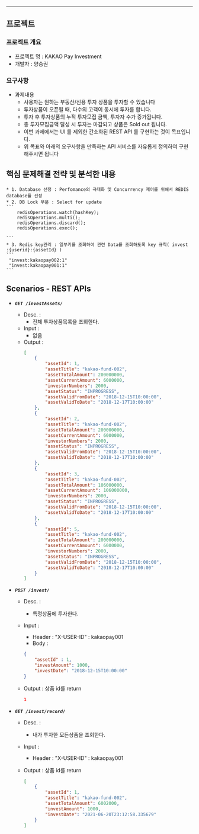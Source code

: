 ----

## 프로젝트 

### 프로젝트 개요 

* 프로젝트 명 :  KAKAO Pay Investment
* 개발자 : 양승권

### 요구사항

* 과제내용
	* 사용자는 원하는 부동산/신용 투자 상품을 투자할 수 있습니다 
	* 투자상품이 오픈될 때, 다수의 고객이 동시에 투자를 합니다. 
	* 투자 후 투자상품의 누적 투자모집 금액, 투자자 수가 증가됩니다. 
	* 총 투자모집금액 달성 시 투자는 마감되고 상품은 Sold out 됩니다.
	* 이번 과제에서는 UI 를 제외한 간소화된 REST API 를 구현하는 것이 목표입니다.
    * 위 목표와 아래의 요구사항을 만족하는 API 서비스를 자유롭게 정의하여 구현해주시면 됩니다


## 핵심 문제해결 전략 및 분석한 내용
    * 1. Database 선정 : Perfomance의 극대화 및 Concurrency 제어를 위해서 REDIS database를 선정 
	* 2. DB Lock 부분 : Select for update
	```
	    redisOperations.watch(hashKey);
	    redisOperations.multi();
	    redisOperations.discard();
	    redisOperations.exec();
	    
    ```
    * 3. Redis key관리 : 일부키를 조회하여 관련 Data를 조회하도록 key 규칙( invest :{userid}:{assetId} )
	```
     "invest:kakaopay002:1"
     "invest:kakaopay001:1"
    ```

## Scenarios - REST APIs

* ***`GET /investAssets/`***
	* Desc. :
		* 전체 투자상품목록을 조회한다. 
	* Input : 
    	* 없음 
    * Output : 
    	````json
    	[
		    {
		        "assetId": 1,
		        "assetTitle": "kakao-fund-002",
		        "assetTotalAmount": 200000000,
		        "assetCurrentAmount": 6000000,
		        "investorNumbers": 2000,
		        "assetStatus": "INPROGRESS",
		        "assetValidFromDate": "2018-12-15T10:00:00",
		        "assetValidToDate": "2018-12-17T10:00:00"
		    },
		    {
		        "assetId": 2,
		        "assetTitle": "kakao-fund-002",
		        "assetTotalAmount": 200000000,
		        "assetCurrentAmount": 6000000,
		        "investorNumbers": 2000,
		        "assetStatus": "INPROGRESS",
		        "assetValidFromDate": "2018-12-15T10:00:00",
		        "assetValidToDate": "2018-12-17T10:00:00"
		    },
		    {
		        "assetId": 3,
		        "assetTitle": "kakao-fund-002",
		        "assetTotalAmount": 106000000,
		        "assetCurrentAmount": 106000000,
		        "investorNumbers": 2000,
		        "assetStatus": "INPROGRESS",
		        "assetValidFromDate": "2018-12-15T10:00:00",
		        "assetValidToDate": "2018-12-17T10:00:00"
		    },
		    {
		        "assetId": 5,
		        "assetTitle": "kakao-fund-002",
		        "assetTotalAmount": 200000000,
		        "assetCurrentAmount": 6000000,
		        "investorNumbers": 2000,
		        "assetStatus": "INPROGRESS",
		        "assetValidFromDate": "2018-12-15T10:00:00",
		        "assetValidToDate": "2018-12-17T10:00:00"
		    }
		]
		````
	
* ***`POST /invest/`***
	* Desc. :
		* 특정상품에 투자한다.
	* Input : 
		* Header : "X-USER-ID" : kakaopay001
		* Body :
    	````json
    	{
		    "assetId" : 1,
		    "investAmount": 1000,
		    "investDate": "2018-12-15T10:00:00"
		}
		````
		
    * Output : 상품 id를 return
    	````json
    	1
		````
		
* ***`GET /invest/record/`***
	* Desc. :
		* 내가 투자한 모든상품을 조회한다.
	* Input : 
		* Header : "X-USER-ID" : kakaopay001

		
    * Output : 상품 id를 return
    	````json
    	[
		    {
		        "assetId": 1,
		        "assetTitle": "kakao-fund-002",
		        "assetTotalAmount": 6002000,
		        "investAmount": 1000,
		        "investDate": "2021-06-20T23:12:58.335679"
		    }
		]
		````


		



